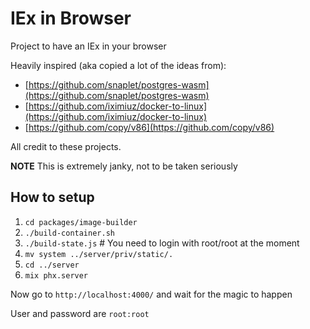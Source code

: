 # IEx in Browser

Project to have an IEx in your browser

Heavily inspired (aka copied a lot of the ideas from):

- [https://github.com/snaplet/postgres-wasm](https://github.com/snaplet/postgres-wasm)
- [https://github.com/iximiuz/docker-to-linux](https://github.com/iximiuz/docker-to-linux)
- [https://github.com/copy/v86](https://github.com/copy/v86)

All credit to these projects.

**NOTE** This is extremely janky, not to be taken seriously

## How to setup

1. `cd packages/image-builder`
2. `./build-container.sh`
3. `./build-state.js` # You need to login with root/root at the moment
4. `mv system ../server/priv/static/.`
5. `cd ../server`
6. `mix phx.server`

Now go to `http://localhost:4000/` and wait for the magic to happen

User and password are `root:root`

